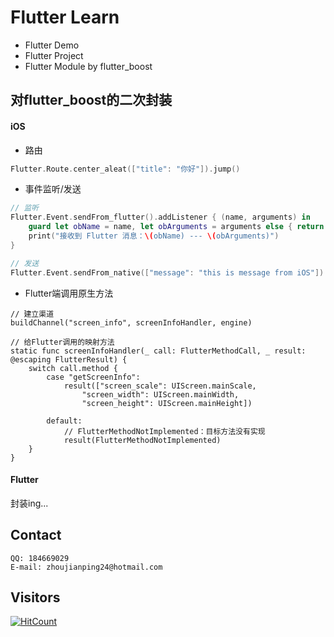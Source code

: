 # Flutter Learn

- Flutter Demo
- Flutter Project
- Flutter Module by flutter_boost

## 对flutter_boost的二次封装
#### iOS

- 路由

```swift
Flutter.Route.center_aleat(["title": "你好"]).jump()
```

- 事件监听/发送

```swift
// 监听
Flutter.Event.sendFrom_flutter().addListener { (name, arguments) in
    guard let obName = name, let obArguments = arguments else { return }
    print("接收到 Flutter 消息：\(obName) --- \(obArguments)")
}

// 发送
Flutter.Event.sendFrom_native(["message": "this is message from iOS"]).send()
```

- Flutter端调用原生方法

```
// 建立渠道
buildChannel("screen_info", screenInfoHandler, engine)

// 给Flutter调用的映射方法
static func screenInfoHandler(_ call: FlutterMethodCall, _ result: @escaping FlutterResult) {
	switch call.method {
		case "getScreenInfo":
			result(["screen_scale": UIScreen.mainScale,
				"screen_width": UIScreen.mainWidth,
				"screen_height": UIScreen.mainHeight])
            
		default:
			// FlutterMethodNotImplemented：目标方法没有实现
			result(FlutterMethodNotImplemented)
	}
}
```

#### Flutter

封装ing...

## Contact

	QQ: 184669029
	E-mail: zhoujianping24@hotmail.com

## Visitors

[![HitCount](http://hits.dwyl.com/Rogue24/Rogue24.svg)](http://hits.dwyl.com/Rogue24/Rogue24)
